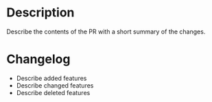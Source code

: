 # Description

Describe the contents of the PR with a short summary of the changes.

# Changelog

- Describe added features
- Describe changed features
- Describe deleted features

